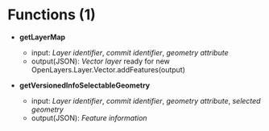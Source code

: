# Functions (1)

- **getLayerMap**
    - input: *Layer identifier*, *commit identifier*, *geometry attribute*
    - output(JSON): *Vector layer* ready for new OpenLayers.Layer.Vector.addFeatures(output)

- **getVersionedInfoSelectableGeometry**
    - input: *Layer identifier*, *commit identifier*, *geometry attribute*, *selected geometry*
    - output(JSON): *Feature information*




